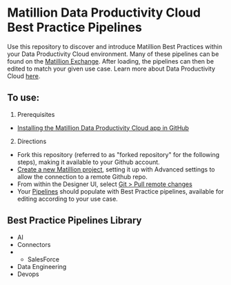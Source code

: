 # Matillion Data Productivity Cloud Best Practice Pipelines

Use this repository to discover and introduce Matillion Best Practices within your Data Productivity Cloud environment. Many of these pipelines can be found on the [Matillion Exchange](https://exchange.matillion.com/data-productivity-cloud/pipeline/). After loading, the pipelines can then be edited to match your given use case. Learn more about Data Productivity Cloud [here](https://docs.matillion.com/data-productivity-cloud/data-productivity-cloud-overview/).

## To use:
1. Prerequisites
- [Installing the Matillion Data Productivity Cloud app in GitHub](https://docs.matillion.com/data-productivity-cloud/designer/docs/installing-matillion-app-github-marketplace/)

2. Directions
- Fork this repository (referred to as "forked repository" for the following steps), making it available to your Github account. 
- [Create a new Matillion project](https://docs.matillion.com/data-productivity-cloud/designer/docs/projects/#add-a-new-project), setting it up with Advanced settings to allow the connection to a remote Github repo.
- From within the Designer UI, select [Git > Pull remote changes](https://docs.matillion.com/data-productivity-cloud/designer/docs/git-pull/)
- Your [Pipelines](https://docs.matillion.com/data-productivity-cloud/designer/docs/pipelines/) should populate with Best Practice pipelines, available for editing according to your use case.

## Best Practice Pipelines Library
- AI
- Connectors
- - SalesForce
- Data Engineering
- Devops

